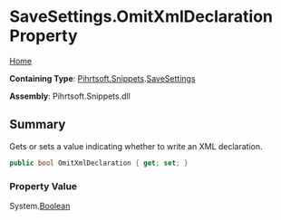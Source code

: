 <a name="_top"></a>

# SaveSettings\.OmitXmlDeclaration Property

[Home](../../../../README.md#_top)

**Containing Type**: [Pihrtsoft.Snippets](../../README.md#_top)\.[SaveSettings](../README.md#_top)

**Assembly**: Pihrtsoft\.Snippets\.dll

## Summary

Gets or sets a value indicating whether to write an XML declaration\.

```csharp
public bool OmitXmlDeclaration { get; set; }
```

### Property Value

System\.[Boolean](https://docs.microsoft.com/en-us/dotnet/api/system.boolean)

